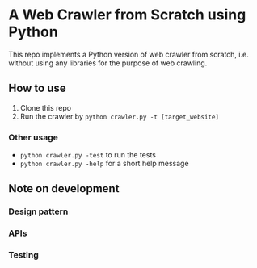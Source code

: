 # A Web Crawler from Scratch using Python

This repo implements a Python version of web crawler from scratch, i.e. without using any libraries for the purpose of web crawling.

## How to use

1. Clone this repo
2. Run the crawler by `python crawler.py -t [target_website]`

### Other usage

- `python crawler.py -test` to run the tests
- `python crawler.py -help` for a short help message

## Note on development

### Design pattern

### APIs

### Testing

